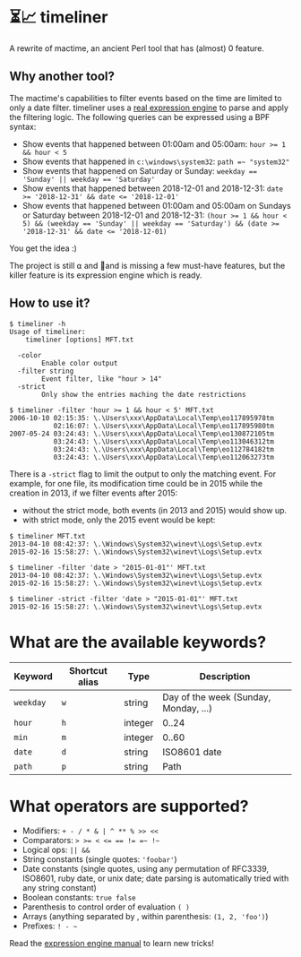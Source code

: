 # ⏳📈 timeliner

A rewrite of mactime, an ancient Perl tool that has (almost) 0 feature.

## Why another tool?

The mactime's capabilities to filter events based on the time are limited to only a date filter. timeliner uses a [real expression engine](https://github.com/Knetic/govaluate) to parse and apply the filtering logic. The following queries can be expressed using a BPF syntax:

* Show events that happened between 01:00am and 05:00am: `hour >= 1 && hour < 5`
* Show events that happened in `c:\windows\system32`: `path =~ "system32"`
* Show events that happened on Saturday or Sunday: `weekday == 'Sunday' || weekday == 'Saturday'`
* Show events that happened between 2018-12-01 and 2018-12-31: `date >= '2018-12-31' && date <= '2018-12-01'`
* Show events that happened between 01:00am and 05:00am on Sundays or Saturday between 2018-12-01 and 2018-12-31: `(hour >= 1 && hour < 5) && (weekday == 'Sunday' || weekday == 'Saturday') && (date >= '2018-12-31' && date <= '2018-12-01)`

You get the idea :)

The project is still ⍺ and 👼and is missing a few must-have features, but the killer feature is its expression engine which is ready.

## How to use it?

```
$ timeliner -h
Usage of timeliner:
	timeliner [options] MFT.txt

  -color
    	Enable color output
  -filter string
    	Event filter, like "hour > 14"
  -strict
    	Only show the entries maching the date restrictions

$ timeliner -filter 'hour >= 1 && hour < 5' MFT.txt
2006-10-10 02:15:35: \.\Users\xxx\AppData\Local\Temp\eo117895978tm
           02:16:07: \.\Users\xxx\AppData\Local\Temp\eo117895980tm
2007-05-24 03:24:43: \.\Users\xxx\AppData\Local\Temp\eo130872105tm
           03:24:43: \.\Users\xxx\AppData\Local\Temp\eo113046312tm
           03:24:43: \.\Users\xxx\AppData\Local\Temp\eo112784182tm
           03:24:43: \.\Users\xxx\AppData\Local\Temp\eo112063273tm
```

There is a `-strict` flag to limit the output to only the matching event. For example, for one file, its modification time could be in 2015 while the creation in 2013, if we filter events after 2015:
* without the strict mode, both events (in 2013 and 2015) would show up.
* with strict mode, only the 2015 event would be kept:

```
$ timeliner MFT.txt
2013-04-10 08:42:37: \.\Windows\System32\winevt\Logs\Setup.evtx
2015-02-16 15:58:27: \.\Windows\System32\winevt\Logs\Setup.evtx

$ timeliner -filter 'date > "2015-01-01"' MFT.txt
2013-04-10 08:42:37: \.\Windows\System32\winevt\Logs\Setup.evtx
2015-02-16 15:58:27: \.\Windows\System32\winevt\Logs\Setup.evtx

$ timeliner -strict -filter 'date > "2015-01-01"' MFT.txt
2015-02-16 15:58:27: \.\Windows\System32\winevt\Logs\Setup.evtx
```

# What are the available keywords?

| Keyword | Shortcut alias |Type | Description |
|---------|-|------|-------------|
| `weekday`| `w`|string| Day of the week (Sunday, Monday, ...)|
| `hour`| `h`|integer|0..24|
| `min`| `m`|integer|0..60|
| `date`| `d`|string|ISO8601 date|
| `path`| `p`|string|Path|

# What operators are supported?

- Modifiers: `+ - / * & | ^ ** % >> <<`
- Comparators: `> >= < <= == != =~ !~`
- Logical ops: `|| &&`
- String constants (single quotes: `'foobar'`)
- Date constants (single quotes, using any permutation of RFC3339, ISO8601, ruby date, or unix date; date parsing is automatically tried with any string constant)
- Boolean constants: `true false`
- Parenthesis to control order of evaluation `( )`
- Arrays (anything separated by , within parenthesis: `(1, 2, 'foo')`)
- Prefixes: `! - ~`

Read the [expression engine manual](https://github.com/Knetic/govaluate/blob/master/MANUAL.md) to learn new tricks!

